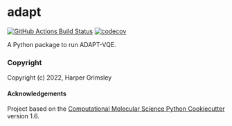 adapt
==============================
[//]: # (Badges)
[![GitHub Actions Build Status](https://github.com/REPLACE_WITH_OWNER_ACCOUNT/adapt/workflows/CI/badge.svg)](https://github.com/REPLACE_WITH_OWNER_ACCOUNT/adapt/actions?query=workflow%3ACI)
[![codecov](https://codecov.io/gh/REPLACE_WITH_OWNER_ACCOUNT/adapt/branch/master/graph/badge.svg)](https://codecov.io/gh/REPLACE_WITH_OWNER_ACCOUNT/adapt/branch/master)


A Python package to run ADAPT-VQE.

### Copyright

Copyright (c) 2022, Harper Grimsley


#### Acknowledgements
 
Project based on the 
[Computational Molecular Science Python Cookiecutter](https://github.com/molssi/cookiecutter-cms) version 1.6.
